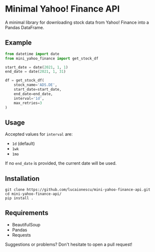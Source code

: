 # Minimal Yahoo! Finance API


A minimal library for downloading stock data from Yahoo! Finance into a Pandas DataFrame.

## Example
```python
from datetime import date
from mini_yahoo_finance import get_stock_df

start_date = date(2021, 1, 1)
end_date = date(2021, 1, 31)

df = get_stock_df(
    stock_name='ADS.DE',
    start_date=start_date,
    end_date=end_date,
    interval='1d',
    max_retries=3
)
```

## Usage
Accepted values for `interval` are:
- `1d` (default)
- `1wk`
- `1mo`

If no `end_date` is provided, the current date will be used.

## Installation
```
git clone https://github.com/lucaionescu/mini-yahoo-finance-api.git
cd mini-yahoo-finance-api/
pip install .
```

## Requirements
- BeautifulSoup
- Pandas
- Requests

Suggestions or problems? Don't hesitate to open a pull request!
